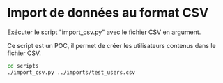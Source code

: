 # Import de données au format CSV

Exécuter le script "import_csv.py" avec le fichier CSV en argument.

Ce script est un POC, il permet de créer les utilisateurs contenus dans le fichier CSV.

```bash
cd scripts
./import_csv.py ../imports/test_users.csv
```

